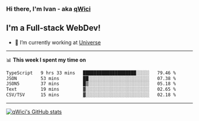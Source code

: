 ### Hi there, I'm Ivan - aka [qWici][website]

## I'm a Full-stack WebDev!
- 🔭 I’m currently working at [Universe][universe]

---

📊 **This week I spent my time on**
<!--START_SECTION:waka-->

```txt
TypeScript   9 hrs 33 mins   ████████████████████░░░░░   79.46 %
JSON         53 mins         ██░░░░░░░░░░░░░░░░░░░░░░░   07.38 %
JSON5        37 mins         █▒░░░░░░░░░░░░░░░░░░░░░░░   05.18 %
Text         19 mins         ▓░░░░░░░░░░░░░░░░░░░░░░░░   02.65 %
CSV/TSV      15 mins         ▓░░░░░░░░░░░░░░░░░░░░░░░░   02.18 %
```

<!--END_SECTION:waka-->

---

[![qWici's GitHub stats](https://github-readme-stats.vercel.app/api?username=qWici)](https://github.com/qWici/github-readme-stats)

[website]: https://devkucher.com
[twitter]: https://twitter.com/KucherDev
[linkedin]: https://www.linkedin.com/in/ivankucher
[universe]: https://universeapps.limited
